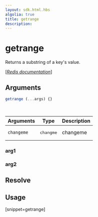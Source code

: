 ```yaml
---
layout: sdk.html.hbs
algolia: true
title: getrange
description:
---
```


# getrange


Returns a substring of a key's value.

[[_Redis documentation_]](https://redis.io/commands/getrange)

## Arguments

```js
getrange (...args) {}

```

<br/>

| Arguments    | Type    | Description |
|--------------|---------|-------------|
| ``changeme`` | <pre>changme</pre> | changeme    |

### arg1

### arg2

## Resolve

## Usage

[snippet=getrange]
